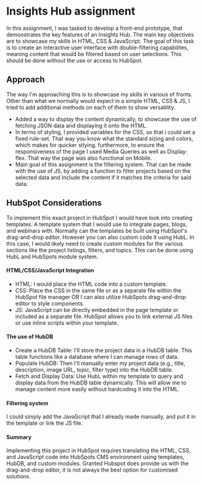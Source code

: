 # Insights Hub assignment

In this assignment, I was tasked to develop a front-end prototype, that demonstrates the key features of an Insights Hub. The main key objectives are to showcase my skills in HTML,
CSS & JavaScript. The goal of this task is to create an interactive user interface with double-filtering capabilites, meaning content that would be filtered based on user selections.
This should be done without the use or access to HubSpot. 

## Approach

The way I'm approaching this is to showcase my skills in various of fronts. Other than what we normally would expect in a simple HTML, CSS & JS, I tried to add additional methods on each of them to show versatility. 
- Added a way to display the content dynamically, to showcase the use of fetching JSON data and displaying it onto the HTML. 
- In terms of styling, I provided variables for the CSS, so that i could set a fixed rule-set. That way you know what the standard sizing and colors, which makes for quicker stlying. furthermore, to ensure the responsiveness of the page I used Media Queries as well as Display: flex. That way the page was also functional on Mobile. 
- Main goal of this assignment is the filtering system. That can be made with the use of JS, by adding a function to filter projects based on the selected data and Include the content if it matches the criteria for said data.
 
## HubSpot Considerations

To implement this exact project in HubSpot I would have look into creating templates. A template system that I would use to integrate pages, blogs, and webinars with. Normally can the templates be built using HubSpot's drag-and-drop editor. However you can also custom code it using HubL. In this case, I would likely need to create custom modules for the various sections like the project listings, filters, and topics. This can be done using HubL and HubSpots module system.

  #### HTML/CSS/JavaScript Integration
 - HTML: I would place the HTML code into a custom template.
 - CSS: Place the CSS in the same file or as a separate file within the HubSpot file manager OR I can also utilize HubSpots drag-and-drop editor to style components.
 - JS: JavaScript can be directly embedded in the page template or included as a separate file. HubSpot allows you to link external JS files or use inline scripts within your       template.

#### The use of HubDB

- Create a HubDB Table: I'll store the project data in a HubDB table. This table functions like a database where I can manage rows of data.
- Populate HubDB: Then I'll manually enter my project data (e.g., title, description, image URL, topic, filter type) into the HubDB table.
- Fetch and Display Data: Use HubL within my template to query and display data from the HubDB table dynamically. This will allow me to manage content more easily without   hardcoding it into the HTML.

#### Filtering system
I could simply add the JavaScript that I already made manually, and put it in the template or link the JS file.

#### Summary
Implementing this project in HubSpot requires translating the HTML, CSS, and JavaScript code into HubSpots CMS environment using templates, HubDB, and custom modules. Granted Hubspot does provide us with the drag-and-drop editor, it is not always the best option for customised solutions.
